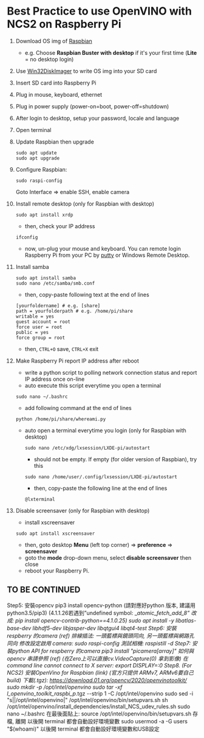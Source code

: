 # Best Practice to use OpenVINO with NCS2 on Raspberry Pi
1. Download OS img of [Raspbian](https://www.raspberrypi.org/downloads/raspbian/)
   - e.g.   Choose **Raspbian Buster with desktop** if it's your first time (**Lite** = no desktop login)
2. Use [Win32DiskImager](https://sourceforge.net/projects/win32diskimager/) to write OS img into your SD card
3. Insert SD card into Raspberry Pi
4. Plug in mouse, keyboard, ethernet
5. Plug in power supply (power-on=boot, power-off=shutdown)
6. After login to desktop, setup your password, locale and language
7. Open terminal
8. Update Raspbian then upgrade
	```
	sudo apt update
	sudo apt upgrade
	```
9. Configure Raspbian:
	```
	sudo raspi-config
	```
   Goto Interface => enable SSH, enable camera
10. Install remote desktop (only for Raspbian with desktop)
	```
	sudo apt install xrdp
	``` 
	- then, check your IP address
	```
	ifconfig
	```
	- now, un-plug your mouse and keyboard. You can remote login Raspberry Pi from your PC by [putty](https://www.putty.org/) or Windows Remote Desktop.
	
13. Install samba
	```
	sudo apt install samba
	sudo nano /etc/samba/smb.conf
	```
	- then, copy-paste following text at the end of lines
	```
	[yourfoldername] # e.g. [share]
	path = yourfolderpath # e.g. /home/pi/share
	writable = yes
	guest account = root
	force user = root
	public = yes
	force group = root
	```
	- then, ```CTRL+O``` save, ```CTRL+X``` exit
14. Make Raspberry Pi report IP address after reboot
	- write a python script to polling network connection status and report IP address once on-line
	- auto execute this script everytime you open a terminal
	```
	sudo nano ~/.bashrc
	```
	- add following command at the end of lines
	```
	python /home/pi/share/whereami.py
	```
	- auto open a terminal everytime you login (only for Raspbian with desktop)
		```
		sudo nano /etc/xdg/lxsession/LXDE-pi/autostart
		```
		- should not be empty. If empty (for older version of Raspbian), try this
		```
		sudo nano /home/user/.config/lxsession/LXDE-pi/autostart
		```
		- then, copy-paste the following line at the end of lines
		``` 
		@lxterminal
		```
15. Disable screensaver (only for Raspbian with desktop)
	- install xscreensaver
	```
	sudo apt install xscreensaver
	```
	- then, goto desktop **Menu** (left top corner) => **preference** => **screensaver**
	- goto the **mode** drop-down menu, select **disable screensaver** then close
	- reboot your Raspberry Pi.
	
## TO BE CONTINUED	
Step5: 安裝opencv
pip3 install opencv-python (請對應好python 版本, 建議用 python3.5/pip3)
(4.1.1.26若遇到”undefined symbol: __atomic_fetch_add_8” 改成: pip install opencv-contrib-python==4.1.0.25)
sudo apt install -y libatlas-base-dev libhdf5-dev libjasper-dev libqtgui4 libqt4-test
Step6: 安裝respberry 的camera (ref)
排線插法: 一頭藍標與鏡頭同向, 另一頭藍標與網路孔同向
修改設定啟用 camera: sudo raspi-config
測試相機: raspistill -d
Step7: 安裝python API for respberry 的camera
pip3 install "picamera[array]"
如何與 opencv 串請參照 (ref)
(在Zero上可以直接cv.VideoCapture(0) 拿到影像)
在 command line cannot connect to X server:
export DISPLAY=:0
Step8. (For NCS2) 安裝OpenVino for Raspbian (link)
(官方只提供 ARMv7, ARMv6要自己build)
下載(.tgz): https://download.01.org/opencv/2020/openvinotoolkit/
sudo mkdir -p /opt/intel/openvino
sudo tar -xf l_openvino_toolkit_raspbi_p_<version>.tgz --strip 1 -C /opt/intel/openvino
sudo sed -i "s|<INSTALLDIR>|/opt/intel/openvino|" /opt/intel/openvino/bin/setupvars.sh
sh /opt/intel/openvino/install_dependencies/install_NCS_udev_rules.sh
sudo nano ~/.bashrc
在最後面貼上:
source /opt/intel/openvino/bin/setupvars.sh
存檔, 離開
以後開 terminal 都會自動設好環境變數
sudo usermod -a -G users "$(whoami)"
以後開 terminal 都會自動設好環境變數和USB設定

